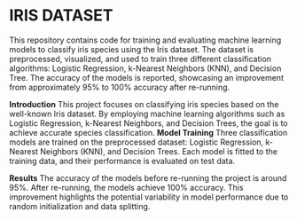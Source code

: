
# IRIS DATASET
This repository contains code for training and evaluating machine learning models to classify iris species using the Iris dataset. The dataset is preprocessed, visualized, and used to train three different classification algorithms: Logistic Regression, k-Nearest Neighbors (KNN), and Decision Tree. The accuracy of the models is reported, showcasing an improvement from approximately 95% to 100% accuracy after re-running.

**Introduction**
This project focuses on classifying iris species based on the well-known Iris dataset. By employing machine learning algorithms such as Logistic Regression, k-Nearest Neighbors, and Decision Trees, the goal is to achieve accurate species classification.
**Model Training**
Three classification models are trained on the preprocessed dataset: Logistic Regression, k-Nearest Neighbors (KNN), and Decision Trees. Each model is fitted to the training data, and their performance is evaluated on test data.

**Results**
The accuracy of the models before re-running the project is around 95%. After re-running, the models achieve 100% accuracy. This improvement highlights the potential variability in model performance due to random initialization and data splitting.
